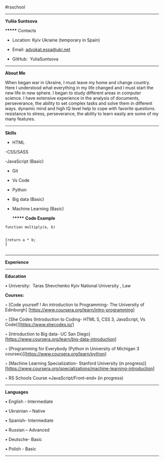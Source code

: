 #rsschool

---

**Yuliia Suntsova**

\***\*\*\*\***
Contacts

- Location: Kyiv Ukraine (temporary in Spain)

- Email: advokat.essa@ukr.net

- GitHub:  YuliaSuntsova

---

**About Me**

When began war in Ukraine, I must leave my home and change country. Here I understood what everything in my life changed and l must start the new life in new sphere. I began to study different areas in computer science. I have extensive experience in the analysis of documents, perseverance, the ability to set complex tasks and solve them in different ways. dynamic mind and high IQ level help to cope with favorite questions. resistance to stress, perseverance, the ability to learn easily are some of my many features.

---

**Skills**

- HTML

-CSS/SASS

-JavaScript (Basic)

- Git

- Vs Code

- Python

- Big data (Basic)

- Machine Learning (Basic)

  \***\*\*\*\***
  **Code Example**

```
function multiply(a, b)


{return a * b;
}


```

---

**Experience**

---

**Education**

• University:  Taras Shevchenko Kyiv National University , Law

**Courses:**

◦ [Code yourself ! An introduction to Programming- The University of Edinburgh] [https://www.coursera.org/learn/intro-programming]

◦ [She Codes (Introduction to Coding- HTML 5, CSS 3, JavaScript, Vs Code)][https://www.shecodes.io/]

◦ [Introduction to Big data- UC San Diego][https://www.coursera.org/learn/big-data-introduction]

◦ [Programming for Everybody (Python in University of Michigan 3 courses)][https://www.coursera.org/learn/python]

◦ [Machine Learning Specialization- Stanford University (in progress)] [https://www.coursera.org/specializations/machine-learning-introduction]

◦ RS Schools Course «JavaScript/Front-end» (in progress)

---

**Languages**

• English - Intermediate

• Ukrainian – Native

• Spanish- Intermediate

• Russian – Advanced

• Deutsche- Basic

• Polish - Basic

---
